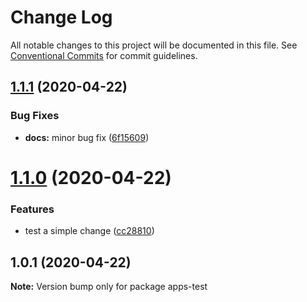 # Change Log

All notable changes to this project will be documented in this file.
See [Conventional Commits](https://conventionalcommits.org) for commit guidelines.

## [1.1.1](https://github.com/screencloud/developer/compare/apps-test@1.1.0...apps-test@1.1.1) (2020-04-22)


### Bug Fixes

* **docs:** minor bug fix ([6f15609](https://github.com/screencloud/developer/commit/6f15609a04668a0068f86db03200e74ba8da4fb4))





# [1.1.0](https://github.com/screencloud/developer/compare/apps-test@1.0.1...apps-test@1.1.0) (2020-04-22)


### Features

* test a simple change ([cc28810](https://github.com/screencloud/developer/commit/cc28810a982bc5ddc16095fa683f46fb48734347))





## 1.0.1 (2020-04-22)

**Note:** Version bump only for package apps-test
